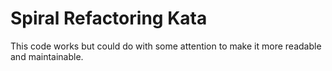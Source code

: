 Spiral Refactoring Kata
=======================

This code works but could do with some attention to make it more readable and maintainable.
